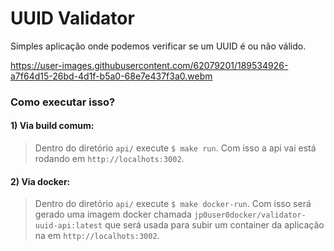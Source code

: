 # UUID Validator
Simples aplicação onde podemos verificar se um UUID é ou não válido.<br/>

https://user-images.githubusercontent.com/62079201/189534926-a7f64d15-26bd-4d1f-b5a0-68e7e437f3a0.webm

### Como executar isso? 
 #### 1) Via build comum:
 > Dentro do diretório `api/` execute `$ make run`. Com isso a api vai está rodando em `http://localhots:3002`.

 #### 2) Via docker:
  > Dentro do diretório `api/` execute `$ make docker-run`. Com isso será gerado uma imagem docker chamada `jp0user0docker/validator-uuid-api:latest` que será usada para subir um container da aplicação na em `http://localhots:3002`.
